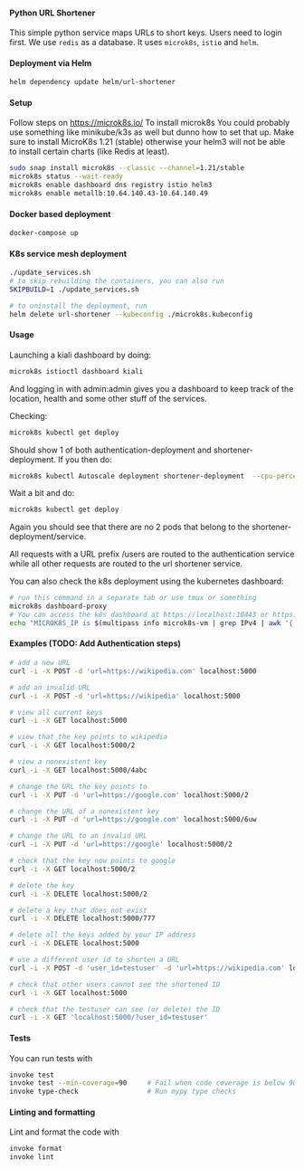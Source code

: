 #### Python URL Shortener

This simple python service maps URLs to short keys. Users need to login first. We use `redis` as a database. It uses `microk8s`, `istio` and `helm`.

#### Deployment via Helm
```bash
helm dependency update helm/url-shortener
```

#### Setup
Follow steps on
https://microk8s.io/
To install microk8s
You could probably use something like minikube/k3s as well but dunno how to set that up. Make sure to install MicroK8s 1.21 (stable) otherwise your helm3 will not be able to install certain charts (like Redis at least).

```bash
sudo snap install microk8s --classic --channel=1.21/stable
microk8s status --wait-ready
microk8s enable dashboard dns registry istio helm3
microk8s enable metallb:10.64.140.43-10.64.140.49
```

#### Docker based deployment
```bash
docker-compose up
```

#### K8s service mesh deployment

```bash
./update_services.sh 
# to skip rebuilding the containers, you can also run
SKIPBUILD=1 ./update_services.sh 

# to uninstall the deployment, run
helm delete url-shortener --kubeconfig ./microk8s.kubeconfig
```

#### Usage
Launching a kiali dashboard by doing:
```bash
microk8s istioctl dashboard kiali
```
And logging in with admin:admin gives you a dashboard to keep track of the location, health and some other stuff of the services.

Checking:
```bash
microk8s kubectl get deploy
```
Should show 1 of both authentication-deployment and shortener-deployment. If you then do:
```bash
microk8s kubectl Autoscale deployment shortener-deployment  --cpu-percent=50 --min=2 --max=10
```
Wait a bit and do:
```bash
microk8s kubectl get deploy
```
Again you should see that there are no 2 pods that belong to the shortener-deployment/service.

All requests with a URL prefix /users are routed to the authentication service while all other requests are routed to the url shortener service.

You can also check the k8s deployment using the kubernetes dashboard:
```bash
# run this command in a separate tab or use tmux or something
microk8s dashboard-proxy
# You can access the k8s dashboard at https://localhost:10443 or https://$MICROK8S_IP:10443 on mac
echo "MICROK8S_IP is $(multipass info microk8s-vm | grep IPv4 | awk '{ print $2 }')"
```

#### Examples (TODO: Add Authentication steps)

```bash
# add a new URL
curl -i -X POST -d 'url=https://wikipedia.com' localhost:5000

# add an invalid URL
curl -i -X POST -d 'url=https://wikipedia' localhost:5000

# view all current keys
curl -i -X GET localhost:5000

# view that the key points to wikipedia
curl -i -X GET localhost:5000/2

# view a nonexistent key
curl -i -X GET localhost:5000/4abc

# change the URL the key points to
curl -i -X PUT -d 'url=https://google.com' localhost:5000/2

# change the URL of a nonexistent key
curl -i -X PUT -d 'url=https://google.com' localhost:5000/6uw

# change the URL to an invalid URL
curl -i -X PUT -d 'url=https://google' localhost:5000/2

# check that the key now points to google
curl -i -X GET localhost:5000/2

# delete the key
curl -i -X DELETE localhost:5000/2

# delete a key that does not exist
curl -i -X DELETE localhost:5000/777

# delete all the keys added by your IP address
curl -i -X DELETE localhost:5000

# use a different user id to shorten a URL
curl -i -X POST -d 'user_id=testuser' -d 'url=https://wikipedia.com' localhost:5000

# check that other users cannot see the shortened ID
curl -i -X GET localhost:5000

# check that the testuser can see (or delete) the ID
curl -i -X GET 'localhost:5000/?user_id=testuser'
```

#### Tests

You can run tests with

```bash
invoke test
invoke test --min-coverage=90     # Fail when code coverage is below 90%
invoke type-check                 # Run mypy type checks
```

#### Linting and formatting

Lint and format the code with

```bash
invoke format
invoke lint
```
